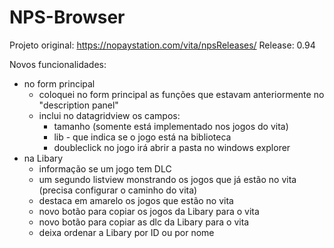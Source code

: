 # NPS-Browser
Projeto original: https://nopaystation.com/vita/npsReleases/
Release: 0.94


Novos funcionalidades:  
- no form principal
  - coloquei no form principal as funções que estavam anteriormente no "description panel"
  - inclui no datagridview os campos:
    - tamanho (somente está implementado nos jogos do vita)
    - lib - que indica se o jogo está na biblioteca
    - doubleclick no jogo irá abrir a pasta no windows explorer
- na Libary
  - informação se um jogo tem DLC  
  - um segundo listview monstrando os jogos que já estão no vita (precisa configurar o caminho do vita)  
  - destaca em amarelo os jogos que estão no vita
  - novo botão para copiar os jogos da Libary para o vita  
  - novo botão para copiar as dlc da Libary para o vita
  - deixa ordenar a Libary por ID ou por nome
  

  
